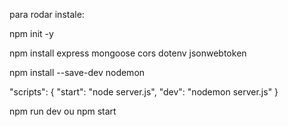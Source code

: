 para rodar instale: 

npm init -y

npm install express mongoose cors dotenv jsonwebtoken

npm install --save-dev nodemon

"scripts": {
  "start": "node server.js",
  "dev": "nodemon server.js"
}

npm run dev
ou
npm start